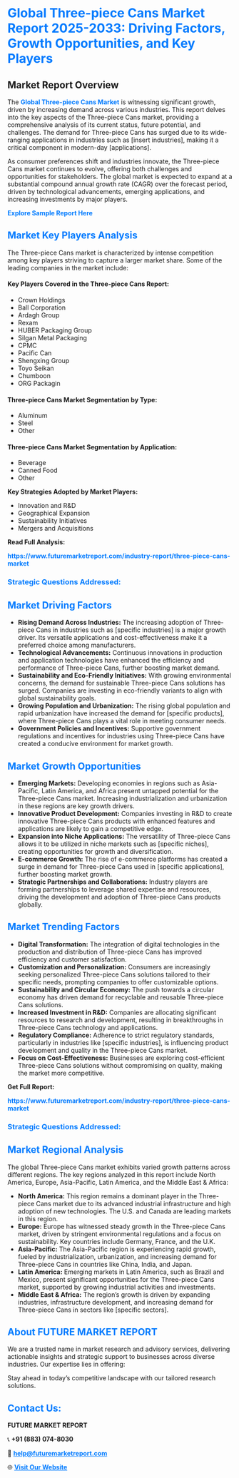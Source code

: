 <h1 style="color: #007BFF;">Global Three-piece Cans Market Report 2025-2033: Driving Factors, Growth Opportunities, and Key Players</h1>

<section id="overview">
<h2>Market Report Overview</h2>
<p>The <a href="https://www.futuremarketreport.com/industry-report/three-piece-cans-market" style="color: #007BFF; text-decoration: none;"><strong>Global Three-piece Cans Market</strong></a> is witnessing significant growth, driven by increasing demand across various industries. This report delves into the key aspects of the Three-piece Cans market, providing a comprehensive analysis of its current status, future potential, and challenges. The demand for Three-piece Cans has surged due to its wide-ranging applications in industries such as [insert industries], making it a critical component in modern-day [applications].</p>
<p>As consumer preferences shift and industries innovate, the Three-piece Cans market continues to evolve, offering both challenges and opportunities for stakeholders. The global market is expected to expand at a substantial compound annual growth rate (CAGR) over the forecast period, driven by technological advancements, emerging applications, and increasing investments by major players.</p>
</section>

<section id="overview">
<p><a href="https://www.futuremarketreport.com/request-sample/reportId=102281" style="color: #007BFF; text-decoration: none;"><strong>Explore Sample Report Here</strong></a></p>
</section>

<section id="key-players">
<h2 style="color: #007BFF;">Market Key Players Analysis</h2>
<p>The Three-piece Cans market is characterized by intense competition among key players striving to capture a larger market share. Some of the leading companies in the market include:</p>
<h4>Key Players Covered in the Three-piece Cans Report:</h4>
<ul><li>Crown Holdings</li><li>Ball Corporation</li><li>Ardagh Group</li><li>Rexam</li><li>HUBER Packaging Group</li><li>Silgan Metal Packaging</li><li>CPMC</li><li>Pacific Can</li><li>Shengxing Group</li><li>Toyo Seikan</li><li>Chumboon</li><li>ORG Packagin</li></ul>
<h4>Three-piece Cans Market Segmentation by Type:</h4>
<ul><li>Aluminum</li><li>Steel</li><li>Other</li></ul>

<h4>Three-piece Cans Market Segmentation by Application:</h4>
<ul><li>Beverage</li><li>Canned Food</li><li>Other</li></ul>
<p><strong>Key Strategies Adopted by Market Players:</strong></p>
<ul>
<li>Innovation and R&D</li>
<li>Geographical Expansion</li>
<li>Sustainability Initiatives</li>
<li>Mergers and Acquisitions</li>
</ul>
</section>

<section>
<p><strong>Read Full Analysis: </strong></p><a href="https://www.futuremarketreport.com/industry-report/three-piece-cans-market" style="color: #007BFF; text-decoration: none;"><strong>https://www.futuremarketreport.com/industry-report/three-piece-cans-market</strong></a>
<h3 style="color: #007BFF;">Strategic Questions Addressed:</h3>
</section>

<section id="driving-factors">
<h2 style="color: #007BFF;">Market Driving Factors</h2>
<ul>
<li><strong>Rising Demand Across Industries:</strong> The increasing adoption of Three-piece Cans in industries such as [specific industries] is a major growth driver. Its versatile applications and cost-effectiveness make it a preferred choice among manufacturers.</li>
<li><strong>Technological Advancements:</strong> Continuous innovations in production and application technologies have enhanced the efficiency and performance of Three-piece Cans, further boosting market demand.</li>
<li><strong>Sustainability and Eco-Friendly Initiatives:</strong> With growing environmental concerns, the demand for sustainable Three-piece Cans solutions has surged. Companies are investing in eco-friendly variants to align with global sustainability goals.</li>
<li><strong>Growing Population and Urbanization:</strong> The rising global population and rapid urbanization have increased the demand for [specific products], where Three-piece Cans plays a vital role in meeting consumer needs.</li>
<li><strong>Government Policies and Incentives:</strong> Supportive government regulations and incentives for industries using Three-piece Cans have created a conducive environment for market growth.</li>
</ul>
</section>

<section id="growth-opportunities">
<h2 style="color: #007BFF;">Market Growth Opportunities</h2>
<ul>
<li><strong>Emerging Markets:</strong> Developing economies in regions such as Asia-Pacific, Latin America, and Africa present untapped potential for the Three-piece Cans market. Increasing industrialization and urbanization in these regions are key growth drivers.</li>
<li><strong>Innovative Product Development:</strong> Companies investing in R&D to create innovative Three-piece Cans products with enhanced features and applications are likely to gain a competitive edge.</li>
<li><strong>Expansion into Niche Applications:</strong> The versatility of Three-piece Cans allows it to be utilized in niche markets such as [specific niches], creating opportunities for growth and diversification.</li>
<li><strong>E-commerce Growth:</strong> The rise of e-commerce platforms has created a surge in demand for Three-piece Cans used in [specific applications], further boosting market growth.</li>
<li><strong>Strategic Partnerships and Collaborations:</strong> Industry players are forming partnerships to leverage shared expertise and resources, driving the development and adoption of Three-piece Cans products globally.</li>
</ul>
</section>

<section id="trending-factors">
<h2 style="color: #007BFF;">Market Trending Factors</h2>
<ul>
<li><strong>Digital Transformation:</strong> The integration of digital technologies in the production and distribution of Three-piece Cans has improved efficiency and customer satisfaction.</li>
<li><strong>Customization and Personalization:</strong> Consumers are increasingly seeking personalized Three-piece Cans solutions tailored to their specific needs, prompting companies to offer customizable options.</li>
<li><strong>Sustainability and Circular Economy:</strong> The push towards a circular economy has driven demand for recyclable and reusable Three-piece Cans solutions.</li>
<li><strong>Increased Investment in R&D:</strong> Companies are allocating significant resources to research and development, resulting in breakthroughs in Three-piece Cans technology and applications.</li>
<li><strong>Regulatory Compliance:</strong> Adherence to strict regulatory standards, particularly in industries like [specific industries], is influencing product development and quality in the Three-piece Cans market.</li>
<li><strong>Focus on Cost-Effectiveness:</strong> Businesses are exploring cost-efficient Three-piece Cans solutions without compromising on quality, making the market more competitive.</li>
</ul>
</section>

<section>
<p><strong>Get Full Report: </strong></p><a href="https://www.futuremarketreport.com/industry-report/three-piece-cans-market" style="color: #007BFF; text-decoration: none;"><strong>https://www.futuremarketreport.com/industry-report/three-piece-cans-market</strong></a>
<h3 style="color: #007BFF;">Strategic Questions Addressed:</h3>
</section>


<section id="regional-analysis">
<h2 style="color: #007BFF;">Market Regional Analysis</h2>
<p>The global Three-piece Cans market exhibits varied growth patterns across different regions. The key regions analyzed in this report include North America, Europe, Asia-Pacific, Latin America, and the Middle East & Africa:</p>
<ul>
<li><strong>North America:</strong> This region remains a dominant player in the Three-piece Cans market due to its advanced industrial infrastructure and high adoption of new technologies. The U.S. and Canada are leading markets in this region.</li>
<li><strong>Europe:</strong> Europe has witnessed steady growth in the Three-piece Cans market, driven by stringent environmental regulations and a focus on sustainability. Key countries include Germany, France, and the U.K.</li>
<li><strong>Asia-Pacific:</strong> The Asia-Pacific region is experiencing rapid growth, fueled by industrialization, urbanization, and increasing demand for Three-piece Cans in countries like China, India, and Japan.</li>
<li><strong>Latin America:</strong> Emerging markets in Latin America, such as Brazil and Mexico, present significant opportunities for the Three-piece Cans market, supported by growing industrial activities and investments.</li>
<li><strong>Middle East & Africa:</strong> The region’s growth is driven by expanding industries, infrastructure development, and increasing demand for Three-piece Cans in sectors like [specific sectors].</li>
</ul>
</section>

<footer>
<h2 style="color: #007BFF;">About FUTURE MARKET REPORT</h2>
<p>We are a trusted name in market research and advisory services, delivering actionable insights and strategic support to businesses across diverse industries. Our expertise lies in offering:</p>

<p>Stay ahead in today’s competitive landscape with our tailored research solutions.</p>

<h2 style="color: #007BFF;">Contact Us:</h2>
<p><strong>FUTURE MARKET REPORT</strong></p>
<p>📞 <strong>+91 (883) 074-8030</strong></p>
<p>📧 <strong><a href="mailto:help@futuremarketreport.com" style="color: #007BFF;">help@futuremarketreport.com</a></strong></p>
<p>🌐 <strong><a href="https://www.futuremarketreport.com/" style="color: #007BFF;">Visit Our Website</a></strong></p>
</footer>